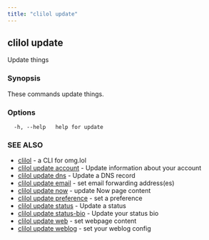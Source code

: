 ```yaml
---
title: "clilol update"
---
```

## clilol update

Update things

### Synopsis

These commands update things.

### Options

```
  -h, --help   help for update
```

### SEE ALSO

* [clilol](clilol.md)	 - a CLI for omg.lol
* [clilol update account](clilol_update_account.md)	 - Update information about your account
* [clilol update dns](clilol_update_dns.md)	 - Update a DNS record
* [clilol update email](clilol_update_email.md)	 - set email forwarding address(es)
* [clilol update now](clilol_update_now.md)	 - update Now page content
* [clilol update preference](clilol_update_preference.md)	 - set a preference
* [clilol update status](clilol_update_status.md)	 - Update a status
* [clilol update status-bio](clilol_update_status-bio.md)	 - Update your status bio
* [clilol update web](clilol_update_web.md)	 - set webpage content
* [clilol update weblog](clilol_update_weblog.md)	 - set your weblog config

